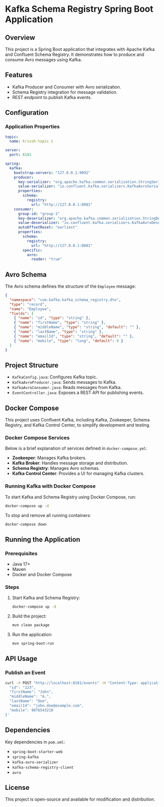# Kafka Schema Registry Spring Boot Application

## Overview
This project is a Spring Boot application that integrates with Apache Kafka and Confluent Schema Registry. It demonstrates how to produce and consume Avro messages using Kafka.

## Features
- Kafka Producer and Consumer with Avro serialization.
- Schema Registry integration for message validation.
- REST endpoint to publish Kafka events.

## Configuration

### Application Properties
```yaml
topic:
  name: krissh-topic-1

server:
  port: 8181

spring:
  kafka:
    bootstrap-servers: "127.0.0.1:9092"
    producer:
      key-serializer: "org.apache.kafka.common.serialization.StringSerializer"
      value-serializer: "io.confluent.kafka.serializers.KafkaAvroSerializer"
      properties:
        schema:
          registry:
            url: "http://127.0.0.1:8081"
    consumer:
      group-id: "group-1"
      key-deserializer: "org.apache.kafka.common.serialization.StringDeserializer"
      value-deserializer: "io.confluent.kafka.serializers.KafkaAvroDeserializer"
      autoOffsetReset: "earliest"
      properties:
        schema:
          registry:
            url: "http://127.0.0.1:8081"
        specific:
          avro:
            reader: "true"
```

## Avro Schema
The Avro schema defines the structure of the `Employee` message:

```json
{
  "namespace": "com.kafka.kafka_schema_registry.dto",
  "type": "record",
  "name": "Employee",
  "fields": [
    { "name": "id", "type": "string" },
    { "name": "firstName", "type": "string" },
    { "name": "middleName", "type": "string", "default": "" },
    { "name": "lastName", "type": "string" },
    { "name": "emailId", "type": "string", "default": "" },
    { "name": "mobile", "type": "long", "default": 0 }
  ]
}
```

## Project Structure
- `KafkaConfig.java`: Configures Kafka topic.
- `KafkaAvroProducer.java`: Sends messages to Kafka.
- `KafkaAvroConsumer.java`: Reads messages from Kafka.
- `EventController.java`: Exposes a REST API for publishing events.

## Docker Compose
This project uses Confluent Kafka, including Kafka, Zookeeper, Schema Registry, and Kafka Control Center, to simplify development and testing.

### Docker Compose Services
Below is a brief explanation of services defined in `docker-compose.yml`:
- **Zookeeper**: Manages Kafka brokers.
- **Kafka Broker**: Handles message storage and distribution.
- **Schema Registry**: Manages Avro schemas.
- **Kafka Control Center**: Provides a UI for managing Kafka clusters.

### Running Kafka with Docker Compose
To start Kafka and Schema Registry using Docker Compose, run:

```sh
docker-compose up -d
```

To stop and remove all running containers:

```sh
docker-compose down
```

## Running the Application
### Prerequisites
- Java 17+
- Maven
- Docker and Docker Compose

### Steps
1. Start Kafka and Schema Registry:
   ```sh
   docker-compose up -d
   ```
2. Build the project:
   ```sh
   mvn clean package
   ```
3. Run the application:
   ```sh
   mvn spring-boot:run
   ```

## API Usage
### Publish an Event
```sh
curl -X POST "http://localhost:8181/events" -H "Content-Type: application/json" -d '{
  "id": "123",
  "firstName": "John",
  "middleName": "A.",
  "lastName": "Doe",
  "emailId": "john.doe@example.com",
  "mobile": 9876543210
}'
```

## Dependencies
Key dependencies in `pom.xml`:
- `spring-boot-starter-web`
- `spring-kafka`
- `kafka-avro-serializer`
- `kafka-schema-registry-client`
- `avro`

## License
This project is open-source and available for modification and distribution.
